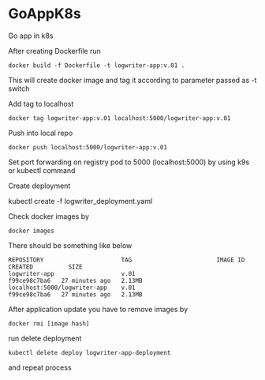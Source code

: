# GoAppK8s
Go app in k8s

After creating Dockerfile run

```
docker build -f Dockerfile -t logwriter-app:v.01 .
```

This will create docker image and tag it according to parameter passed as -t switch

Add tag to localhost 

```
docker tag logwriter-app:v.01 localhost:5000/logwriter-app:v.01
```

Push into local repo

```
docker push localhost:5000/logwriter-app:v.01
```

Set port forwarding on registry pod to 5000 (localhost:5000) by using k9s or kubectl command

Create deployment

kubectl create -f logwriter_deployment.yaml

Check docker images by 
```
docker images
```

There should be something like below 
```
REPOSITORY                      TAG                        IMAGE ID       CREATED          SIZE
logwriter-app                   v.01                       f99ce98c7ba6   27 minutes ago   2.13MB
localhost:5000/logwriter-app    v.01                       f99ce98c7ba6   27 minutes ago   2.13MB
```

After application update you have to remove images by

```
docker rmi [image hash]
```

run delete deployment 
```
kubectl delete deploy logwriter-app-deployment
```

and repeat process
